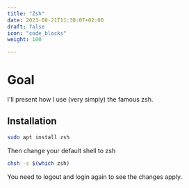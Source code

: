 ```yaml
---
title: "Zsh"
date: 2023-08-21T11:30:07+02:00
draft: false
icon: "code_blocks"
weight: 100

---
```

# Goal
I'll present how I use (very simply) the famous zsh.

## Installation
```bash
sudo apt install zsh
```

Then change your default shell to zsh
```bash
chsh -s $(which zsh)
```
You need to logout and login again to see the changes apply.

